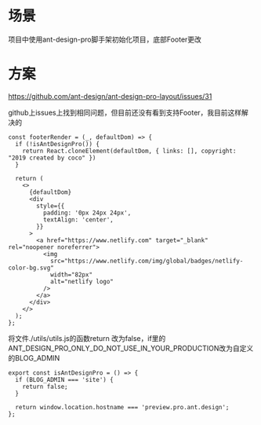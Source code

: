 # 场景
项目中使用ant-design-pro脚手架初始化项目，底部Footer更改

# 方案
https://github.com/ant-design/ant-design-pro-layout/issues/31

github上issues上找到相同问题，但目前还没有看到支持Footer，我目前这样解决的

```
const footerRender = (_, defaultDom) => {
  if (!isAntDesignPro()) {
    return React.cloneElement(defaultDom, { links: [], copyright: "2019 created by coco" })
  }

  return (
    <>
      {defaultDom}
      <div
        style={{
          padding: '0px 24px 24px',
          textAlign: 'center',
        }}
      >
        <a href="https://www.netlify.com" target="_blank" rel="noopener noreferrer">
          <img
            src="https://www.netlify.com/img/global/badges/netlify-color-bg.svg"
            width="82px"
            alt="netlify logo"
          />
        </a>
      </div>
    </>
  );
};
```

将文件./utils/utils.js的函数return 改为false，if里的ANT_DESIGN_PRO_ONLY_DO_NOT_USE_IN_YOUR_PRODUCTION改为自定义的BLOG_ADMIN
```
export const isAntDesignPro = () => {
  if (BLOG_ADMIN === 'site') {
    return false;
  }

  return window.location.hostname === 'preview.pro.ant.design';
}; 
```